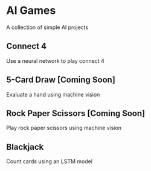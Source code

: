 # AI Games

A collection of simple AI projects 

## Connect 4

Use a neural network to play connect 4

## 5-Card Draw [Coming Soon]

Evaluate a hand using machine vision

## Rock Paper Scissors [Coming Soon]

Play rock paper scissors using machine vision

## Blackjack

Count cards using an LSTM model
